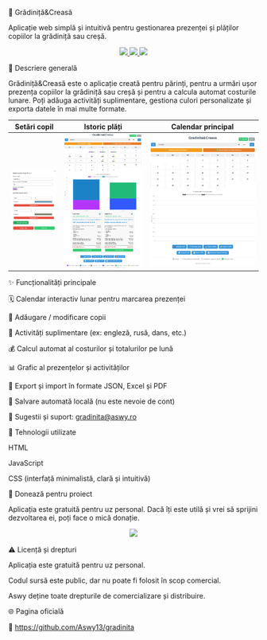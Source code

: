 🧸 Grădiniță&Creasă

Aplicație web simplă și intuitivă pentru gestionarea prezenței și plăților copiilor la grădiniță sau creșă.

<p align="center"> <a href="https://github.com/Aswy13/gradinita"> <img src="https://img.shields.io/badge/Versiune-1.0-blue?style=for-the-badge" /> </a> <a href="mailto:gradinita@aswy.ro"> <img src="https://img.shields.io/badge/Contact-gradinita@aswy.ro-green?style=for-the-badge" /> </a> <a href="https://www.aswy13.github.io/gradinita"> <img src="https://img.shields.io/badge/Website-Aswy13.github.io/gradinita-orange?style=for-the-badge" /> </a> </p>
🎯 Descriere generală

Grădiniță&Creasă este o aplicație creată pentru părinți, pentru a urmări ușor prezența copiilor la grădiniță sau creșă și pentru a calcula automat costurile lunare.
Poți adăuga activități suplimentare, gestiona culori personalizate și exporta datele în mai multe formate.

| Setări copil              | Istoric plăți              | Calendar principal              |
| ------------------------- | -------------------------- | ------------------------------- |
| ![Setări copil](img3.png) | ![Istoric plăți](img2.png) | ![Calendar principal](img1.png) |


✨ Funcționalități principale

🗓️ Calendar interactiv lunar pentru marcarea prezenței

👶 Adăugare / modificare copii

🎨 Activități suplimentare (ex: engleză, rusă, dans, etc.)

💰 Calcul automat al costurilor și totalurilor pe lună

📊 Grafic al prezențelor și activităților

📁 Export și import în formate JSON, Excel și PDF

💾 Salvare automată locală (nu este nevoie de cont)

💬 Sugestii și suport: gradinita@aswy.ro

🧱 Tehnologii utilizate

HTML

JavaScript

CSS (interfață minimalistă, clară și intuitivă)

💖 Donează pentru proiect

Aplicația este gratuită pentru uz personal. Dacă îți este utilă și vrei să sprijini dezvoltarea ei, poți face o mică donație.

<p align="center"> <a href="https://www.aswy13.github.io/gradinita/donate" target="_blank"> <img src="https://img.shields.io/badge/💖%20Donează%20pentru%20proiect-Susține%20dezvoltarea!-pink?style=for-the-badge" /> </a> </p>
⚠️ Licență și drepturi

Aplicația este gratuită pentru uz personal.

Codul sursă este public, dar nu poate fi folosit în scop comercial.

Aswy deține toate drepturile de comercializare și distribuire.

🌐 Pagina oficială

🔗 https://github.com/Aswy13/gradinita
